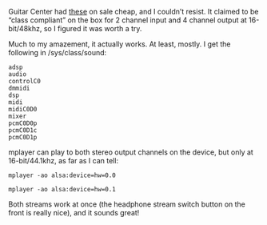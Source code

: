 <!--# set var="title" value="M-Audio Fast Track Pro in Linux" -->
<!--# set var="date" value="2006-03-15" -->

<!--# include file="include/top.html" -->

Guitar Center had [these](http://www.musiciansfriend.com/product?sku=241710) on sale cheap, and I couldn’t resist. It claimed to be “class compliant” on the box for 2 channel input and 4 channel output at 16-bit/48khz, so I figured it was worth a try.

Much to my amazement, it actually works. At least, mostly. I get the following in /sys/class/sound:

	adsp
	audio
	controlC0
	dmmidi
	dsp
	midi
	midiC0D0
	mixer
	pcmC0D0p
	pcmC0D1c
	pcmC0D1p

mplayer can play to both stereo output channels on the device, but only at 16-bit/44.1khz, as far as I can tell:

	mplayer -ao alsa:device=hw=0.0

	mplayer -ao alsa:device=hw=0.1

Both streams work at once (the headphone stream switch button on the front is really nice), and it sounds great!

<!--# include file="include/bottom.html" -->
